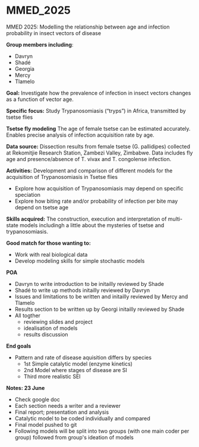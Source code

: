 # MMED_2025
MMED 2025: Modelling the relationship between age and infection probability in insect vectors of disease

**Group members including**: 

- Davryn
- Shadé
- Georgia
- Mercy
- Tlamelo 

**Goal:**
Investigate how the prevalence of infection in insect vectors changes as a function of vector age.

**Specific focus:**
Study Trypanosomiasis (“tryps”) in Africa, transmitted by tsetse flies

**Tsetse fly modeling**
The age of female tsetse can be estimated accurately.
Enables precise analysis of infection acquisition rate by age.

**Data source:**
Dissection results from female tsetse (G. pallidipes) collected at Rekomitjie Research Station, Zambezi Valley, Zimbabwe.
Data includes fly age and presence/absence of T. vivax and T. congolense infection.

**Activities:**
Development and comparison of different models for the acquisition of Trypanosomiasis in Tsetse flies

- Explore how acquisition of Trypanosomiasis may depend on specific speciation
- Explore how biting rate and/or probability of infection per bite may depend on tsetse age

**Skills acquired:**
The construction, execution and interpretation of multi-state models includingh a little about the mysteries of tsetse and trypanosomiasis.

**Good match for those wanting to:**
- Work with real biological data
- Develop modeling skills for simple stochastic models

**POA**
- Davryn to write introduction to be initailly reviewed by Shade
- Shadé to write up methods initailly reviewed by Davryn 
- Issues and limitations to be written and initailly reviewed by Mercy and Tlamelo 
- Results section to be written up by Georgi initailly reviewed by Shade
- All togther
  - reviewing slides and project 
  - idealisation of models 
  - results discussion   

**End goals**
- Pattern and rate of disease aquisition differs by species 
  - 1st Simple catalytic model (enzyme kinetics)
  - 2nd Model where stages of disease are SI 
  - Third more realistic SEI

**Notes: 23 June**
- Check google doc
- Each section needs a writer and a reviewer 
- Final report; presentation and analysis 
- Catalytic model to be coded individually and compared
- Final model pushed to git 
- Following models will be split into two groups (with one main coder per group) followed from group's ideation of models 